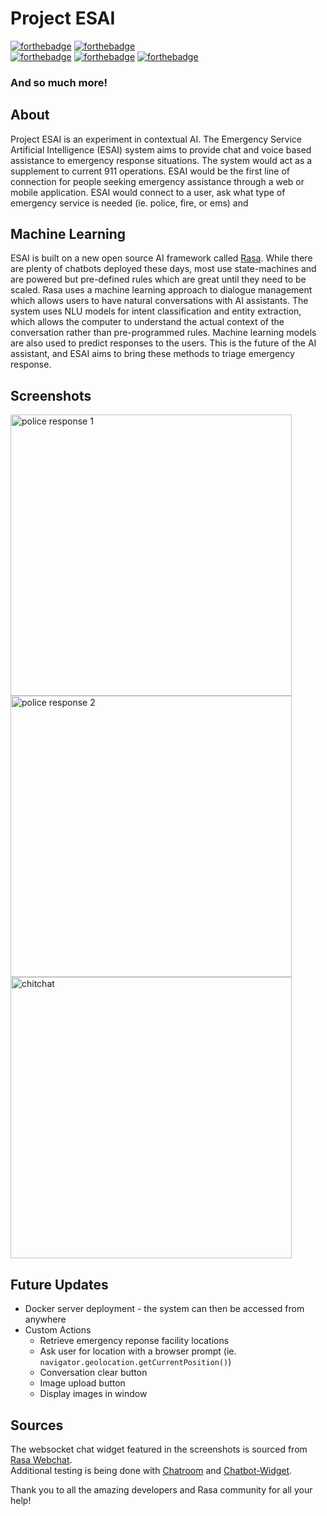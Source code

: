 # Project ESAI  
<!-- forthebadge -->
[![forthebadge](https://forthebadge.com/images/badges/made-with-python.svg)](https://forthebadge.com)
[![forthebadge](https://forthebadge.com/images/badges/built-with-love.svg)](https://forthebadge.com)  
[![forthebadge](https://forthebadge.com/images/badges/uses-js.svg)](https://forthebadge.com) [![forthebadge](https://forthebadge.com/images/badges/uses-html.svg)](https://forthebadge.com)
[![forthebadge](https://forthebadge.com/images/badges/uses-css.svg)](https://forthebadge.com)  
### And so much more!

## About
Project ESAI is an experiment in contextual AI.  The Emergency Service Artificial Intelligence (ESAI) system aims to provide chat and voice based assistance to emergency response situations.  The system would act as a supplement to current 911 operations.  ESAI would be the first line of connection for people seeking emergency assistance through a web or mobile application.  ESAI would connect to a user, ask what type of emergency service is needed (ie. police, fire, or ems) and 

## Machine Learning

ESAI is built on a new open source AI framework called [Rasa].  While there are plenty of chatbots deployed these days, most use state-machines and are powered but pre-defined rules which are great until they need to be scaled.  Rasa uses a machine learning approach to dialogue management which allows users to have natural conversations with AI assistants.  The system uses NLU models for intent classification and entity extraction, which allows the computer to understand the actual context of the conversation rather than pre-programmed rules.  Machine learning models are also used to predict responses to the users.  This is the future of the AI assistant, and ESAI aims to bring these methods to triage emergency response.  

## Screenshots
<img src="./screenshots/esai_response1.gif" width="auto" height="450" title= "police response 1" alt= "police response 1"/>
<img src="./screenshots/esai_response2.gif" width="auto" height="450" title= "police response 2" alt= "police response 2"/>  
<img src="./screenshots/esai_chitchat.gif" width="auto" height="450" title= "chitchat" alt= "chitchat"/>  

## Future Updates
* Docker server deployment - the system can then be accessed from anywhere
* Custom Actions  
    * Retrieve emergency reponse facility locations
    * Ask user for location with a browser prompt (ie. `navigator.geolocation.getCurrentPosition()`)
    * Conversation clear button
    * Image upload button
    * Display images in window


## Sources
The websocket chat widget featured in the screenshots is sourced from [Rasa Webchat].  
Additional testing is being done with [Chatroom] and [Chatbot-Widget].  

Thank you to all the amazing developers and Rasa community for all your help!  

<!-- Links -->
[Rasa]:https://www.rasa.ai 
[Rasa Webchat]:https://github.com/botfront/rasa-webchat
[Chatroom]:https://github.com/scalableminds/chatroom
[Chatbot-Widget]:https://github.com/JiteshGaikwad/Chatbot-Widget
